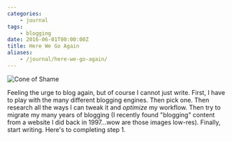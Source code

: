 ```yaml
---
categories:
    - journal
tags:
    - blogging
date: 2016-06-01T00:00:00Z
title: Here We Go Again
aliases:
    - /journal/here-we-go-again/
---
```



![Cone of Shame](https://drscdn.500px.org/photo/7092970/m%3D900/v2?user_id=100134&webp=true&sig=6551ae5ee9a6dff1ff7544f44c83e9d6bd8b5a507b3a5b8724c7ba4ea16eef85)

Feeling the urge to blog again, but of course I cannot just write. First, I have to play with the many different blogging engines. Then pick one. Then research all the ways I can tweak it and _optimize_ my workflow. Then try to migrate my many years of blogging (I recently found "blogging" content from a website I did back in 1997...wow are those images low-res). Finally, start writing. Here's to completing step 1.
